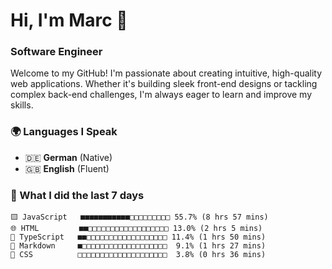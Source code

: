 # Hi, I'm Marc 👋 
### Software Engineer

Welcome to my GitHub! I'm passionate about creating intuitive, high-quality web applications. Whether it's building sleek front-end designs or tackling complex back-end challenges, I'm always eager to learn and improve my skills.  

### 🌍 Languages I Speak  
- 🇩🇪 **German** (Native)  
- 🇬🇧 **English** (Fluent)

### 🤯 What I did the last 7 days

```
🟨 JavaScript   ■■■■■■■■■■■□□□□□□□□□ 55.7% (8 hrs 57 mins)
🌐 HTML         ■■□□□□□□□□□□□□□□□□□□ 13.0% (2 hrs 5 mins)
🔷 TypeScript   ■■□□□□□□□□□□□□□□□□□□ 11.4% (1 hrs 50 mins)
📝 Markdown     ■□□□□□□□□□□□□□□□□□□□  9.1% (1 hrs 27 mins)
🎨 CSS          □□□□□□□□□□□□□□□□□□□□  3.8% (0 hrs 36 mins)
```